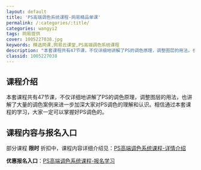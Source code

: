 ```yaml
---
layout: default
title: 'PS高端调色系统课程-网易精品单课'
permalink: /:categories/:title/
categories: wangyi2
tags: 网易提供
cover: 1005227038.jpg
keywords: 精选网课,网易云课堂,PS高端调色系统课程
description: "本套课程共有47节课，不仅详细地讲解了PS的调色原理，调整图层的用法，也讲解了大量的调色案例来进一步加深大家对PS调色的理解和认识。相信通过本套课程的学习，大家一定可以掌握好PS调色的。PS"
classid: 1005227038
---
```


## 课程介绍

本套课程共有47节课，不仅详细地讲解了PS的调色原理，调整图层的用法，也讲解了大量的调色案例来进一步加深大家对PS调色的理解和认识。相信通过本套课程的学习，大家一定可以掌握好PS调色的。

## 课程内容与报名入口

部分课程 **限时** 折扣中，课程内容详细介绍见：[PS高端调色系统课程-详情介绍](https://study.163.com/course/introduction/1005227038.htm?share=1&shareId=1025206652&utm_campaign=share&utm_medium=iphoneShare&utm_source=&utm_u=1025206652)

**优惠报名入口**：[PS高端调色系统课程-报名学习](https://study.163.com/course/introduction/1005227038.htm?share=1&shareId=1025206652&utm_campaign=share&utm_medium=iphoneShare&utm_source=&utm_u=1025206652)

